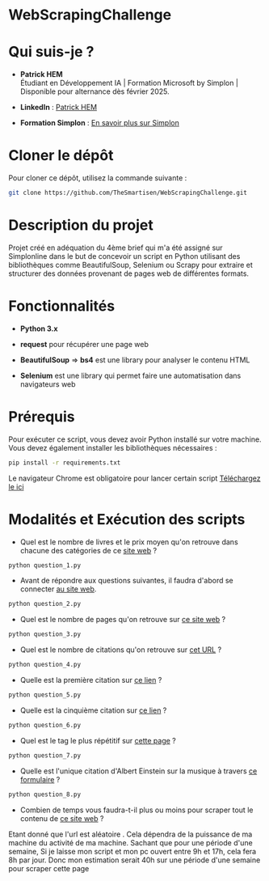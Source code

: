 # WebScrapingChallenge

# Qui suis-je ?

- **Patrick HEM**  
  Étudiant en Développement IA | Formation Microsoft by Simplon | Disponible pour alternance dès février 2025.
  
- **LinkedIn** : [Patrick HEM](https://www.linkedin.com/in/patrick-hem-b758869a/)
  
- **Formation Simplon** : [En savoir plus sur Simplon](https://simplon.co/)
  
# Cloner le dépôt

Pour cloner ce dépôt, utilisez la commande suivante :

```bash
git clone https://github.com/TheSmartisen/WebScrapingChallenge.git
```

# Description du projet

Projet créé en adéquation du 4ème brief qui m'a été assigné sur Simplonline dans le but de concevoir un script en Python utilisant des bibliothèques comme BeautifulSoup, Selenium ou Scrapy pour extraire et structurer des données provenant de pages web de différentes formats.


# Fonctionnalités 

- **Python 3.x**

- **request** pour récupérer une page web

- **BeautifulSoup** => **bs4** est une library pour analyser le contenu HTML

- **Selenium** est une library qui permet faire une automatisation dans navigateurs web

# Prérequis

Pour exécuter ce script, vous devez avoir Python installé sur votre machine. Vous devez également installer les bibliothèques nécessaires :

```bash
pip install -r requirements.txt
```

Le navigateur Chrome est obligatoire pour lancer certain script [Téléchargez le ici](https://www.google.com/intl/fr_fr/chrome/)

# Modalités et Exécution des scripts

- Quel est le nombre de livres et le prix moyen qu'on retrouve dans chacune des catégories de ce [site web](https://books.toscrape.com) ?

```bash
python question_1.py
```

- Avant de répondre aux questions suivantes, il faudra d'abord se connecter [au site web](http://quotes.toscrape.com/login).

```bash
python question_2.py
```

- Quel est le nombre de pages qu'on retrouve sur [ce site web](https://quotes.toscrape.com) ?

```bash
python question_3.py
```

- Quel est le nombre de citations qu'on retrouve sur [cet URL](http://quotes.toscrape.com/scroll) ?

```bash
python question_4.py
```

- Quelle est la première citation sur [ce lien](https://quotes.toscrape.com/js/page/10/) ?

```bash
python question_5.py
```

- Quelle est la cinquième citation sur [ce lien](http://quotes.toscrape.com/js-delayed/page/5/) ?

```bash
python question_6.py
```

- Quel est le tag le plus répétitif sur [cette page](http://quotes.toscrape.com/tableful/) ?

```bash
python question_7.py
```

- Quelle est l'unique citation d'Albert Einstein sur la musique à travers [ce formulaire](https://quotes.toscrape.com/search.aspx) ?

```bash
python question_8.py
```

- Combien de temps vous faudra-t-il plus ou moins pour scraper tout le contenu de [ce site web](http://quotes.toscrape.com/random) ?

Etant donné que l'url est aléatoire . Cela dépendra de la puissance de ma machine du activité de ma machine. Sachant que pour une période d'une semaine, Si je laisse mon script et mon pc ouvert entre 9h et 17h, cela fera 8h par jour. Donc mon estimation serait 40h  sur une période d'une semaine pour scraper cette page
